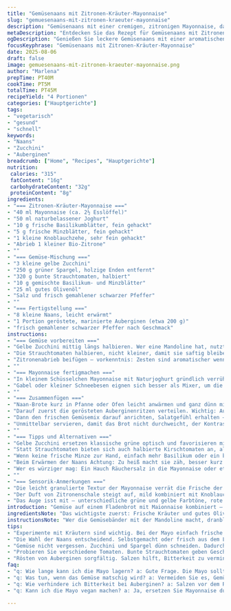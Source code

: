 ```yaml
---
title: "Gemüsenaans mit Zitronen-Kräuter-Mayonnaise"
slug: "gemuesenaans-mit-zitronen-kraeuter-mayonnaise"
description: "Gemüsenaans mit einer cremigen, zitronigen Mayonnaise, dazu geröstete Auberginen und ein Mix aus geschnittenen Zucchini, grünem Spargel und süßen Kirschtomaten. Die Mengen wurden leicht angepasst. Statt Zucchini kommen gelbe Zucchini zum Einsatz, statt Kirschtomaten kleine bunte Strauchtomaten. Ein frisches Minze-Basilikum-Gemisch ersetzt den reinen Basilikum für mehr Aroma. Die Zubereitung betont frische Texturen, knackig und saftig, mit einer zarten Kräuternote. Knusprig toastierte Naans, die mit der Mayonnaise bestrichen sind, fungieren als Basis. Die Kombination aus gerösteter Aubergine und knackigem Gemüse bringt Kontrast und Tiefe, ideal als Hauptgericht oder zum Teilen."
metaDescription: "Entdecken Sie das Rezept für Gemüsenaans mit Zitronen-Kräuter-Mayonnaise, einer Kombination aus frischen Zutaten und knusprigem Naan."
ogDescription: "Genießen Sie leckere Gemüsenaans mit einer aromatischen Zitronen-Kräuter-Mayonnaise – perfekt für jeden Anlass."
focusKeyphrase: "Gemüsenaans mit Zitronen-Kräuter-Mayonnaise"
date: 2025-08-06
draft: false
image: gemuesenaans-mit-zitronen-kraeuter-mayonnaise.png
author: "Marlena"
prepTime: PT40M
cookTime: PT5M
totalTime: PT45M
recipeYield: "4 Portionen"
categories: ["Hauptgerichte"]
tags:
- "vegetarisch"
- "gesund"
- "schnell"
keywords:
- "Naans"
- "Zucchini"
- "Auberginen"
breadcrumb: ["Home", "Recipes", "Hauptgerichte"]
nutrition: 
 calories: "315"
 fatContent: "16g"
 carbohydrateContent: "32g"
 proteinContent: "8g"
ingredients:
- "=== Zitronen-Kräuter-Mayonnaise ==="
- "40 ml Mayonnaise (ca. 2½ Esslöffel)"
- "50 ml naturbelassener Joghurt"
- "10 g frische Basilikumblätter, fein gehackt"
- "5 g frische Minzblätter, fein gehackt"
- "1 kleine Knoblauchzehe, sehr fein gehackt"
- "Abrieb 1 kleiner Bio-Zitrone"
- ""
- "=== Gemüse-Mischung ==="
- "3 kleine gelbe Zucchini"
- "250 g grüner Spargel, holzige Enden entfernt"
- "320 g bunte Strauchtomaten, halbiert"
- "10 g gemischte Basilikum- und Minzblätter"
- "25 ml gutes Olivenöl"
- "Salz und frisch gemahlener schwarzer Pfeffer"
- ""
- "=== Fertigstellung ==="
- "8 kleine Naans, leicht erwärmt"
- "1 Portion geröstete, marinierte Auberginen (etwa 200 g)"
- "frisch gemahlener schwarzer Pfeffer nach Geschmack"
instructions:
- "=== Gemüse vorbereiten ==="
- "Gelbe Zucchini mittig längs halbieren. Wer eine Mandoline hat, nutzt sie, um lange, dünne Streifen abzuschneiden. Spargel ebenfalls in lange, feine, fast transparente Streifen hobeln oder mit dem Messer längs in dünne Streifen schneiden. So bleiben sie zart und werden schnell essfertig."
- "Die Strauchtomaten halbieren, nicht kleiner, damit sie saftig bleiben. Direkt in eine große Schüssel geben, Basilikum- und Minzblätter grob hacken und hinzugeben."
- "Zitronenabrieb beifügen – vorkenntnis: Zesten sind aromatischer wenn frisch direkt vor dem Anrichten gerieben. Mit Olivenöl beträufeln, ordentlich salzen und pfeffern. Durchmischen, bis alles leicht glänzt und aromatisch duftet. Die Mischung sollte knackig-frisch bleiben, also nicht zu früh vorbereiten."
- ""
- "=== Mayonnaise fertigmachen ==="
- "In kleinem Schüsselchen Mayonnaise mit Naturjoghurt gründlich verrühren, Klümpchen vermeiden. Basilikum, Minze und gehackten Knoblauch untermengen. Sollte in Konsistenz cremig, aber nicht zu dünnflüssig sein – ggf. mehr Joghurt zugeben, wenn zu dicht."
- "Gabel oder kleiner Schneebesen eignen sich besser als Mixer, um die Kräuterstruktur zu erhalten. Abschmecken. Ein Hauch von zusätzlicher Säure kann durch einen Spritzer Zitronensaft ergänzt werden, falls nötig. Zuviel macht bitter, daher lieber nach und nach dosieren."
- ""
- "=== Zusammenfügen ==="
- "Naan-Brote kurz in Pfanne oder Ofen leicht anwärmen und ganz dünn mit der Zitronen-Kräuter-Mayonnaise bestreichen. Kein zu dickes Layer – sonst wird es matschig."
- "Darauf zuerst die gerösteten Auberginenritzen verteilen. Wichtig: Auberginen müssen weder zu weich noch zu trocken sein, ideal ist ein leichtes Karamellisieren, das die Säure der Mayonnaise ausgleicht."
- "Dann den frischen Gemüsemix darauf anrichten, Salatgefühl erhalten – locker, nicht zu dicht. Leicht mit Pfeffer würzen."
- "Unmittelbar servieren, damit das Brot nicht durchweicht, der Kontrast zwischen cremig, knackig und rauchig bleibt erhalten."
- ""
- "=== Tipps und Alternativen ==="
- "Gelbe Zucchini ersetzen klassische grüne optisch und favorisieren mild-nussigen Geschmack. Alternativ spitze grüne Bohnen blanchieren statt rohen Spargel – bringt ein anderes Mundgefühl und spart Vorbereitung."
- "Statt Strauchtomaten bieten sich auch halbierte Kirschtomaten an, allerdings muss man dann später auf überschüssige Säure achten. Bei Aubergine passt gebratene Paprika als Variation gut."
- "Wenn keine frische Minze zur Hand, einfach mehr Basilikum oder ein bisschen frischer Oregano nutzen, gibt mediterrane Note."
- "Beim Erwärmen der Naans Achtung: Zu heiß macht sie zäh, besser kurz und vorsichtig, damit sie weich bleiben und die Mayonnaise richtig aufgenommen wird."
- "Wer es würziger mag: Ein Hauch Räuchersalz in die Mayonnaise oder etwas Chiliöl zum Gemüse kann nicht schaden."
- ""
- "=== Sensorik-Anmerkungen ==="
- "Die leicht granulierte Textur der Mayonnaise verrät die Frische der Kräuter. Beim Raspeln der Zucchini und Spargel sieht man glänzende, transparente Streifen – das ist der Punkt, wo sie weich genug sind, aber noch frische Bisskraft bieten."
- "Der Duft von Zitronenschale steigt auf, mild kombiniert mit Knoblauch. Beim Anrichten das Knistern der aufgewärmten Naans ist ein gutes Zeichen, sie sind richtig temperiert."
- "Das Auge isst mit – unterschiedliche grüne und gelbe Farbtöne, rote Tupfer der Tomaten, leicht glänzend durch das Öl. Die Variation an Texturen macht neugierig, und das erste Beißen zeigt die Kombination aus warmem Brot, cremiger Mayo und dem frischen Gemüse-Typen."
introduction: "Gemüse auf einem Fladenbrot mit Maionnaise kombiniert – eine einfache Idee, die ich gern variiere. Beim letzten Mal dachte ich, warum immer grüner Spargel und klassische Zucchini? Gelbe Zucchini geben einen subtil süßlichen Grundton. Kombiniert mit Minze statt nur Basilikum entwickelt sich ein überraschend frisches Aroma. Auberginen rösten, das dauert zwar, lohnt sich aber: Die Süße und die Röstaromen sind der perfekte Kontrast zu frischem Gemüse und zitroniger Mayo. Das Geheimnis? Die perfekte Balance zwischen cremigem, aromatischem Belag und knackiger, saftiger Gemüsekomposition. Ein bisschen Zitrone, wenig Knoblauch – vorsichtig dosieren. Texturen zählen mehr als reine Kochzeit. Alles in allem keine Hexerei, aber voller Möglichkeiten für kleine Nuancenverschiebungen und große Aromenexplosionen."
ingredientsNote: "Das wichtigste zuerst: Frische Kräuter und gutes Olivenöl sind das Herzstück dieser Komposition. Beim Basilikum und der Minze unbedingt nicht zu viel hacken, grob ist besser für Textur. Statt normales Joghurt nehme ich gern Quark auf, falls keine empfindlichen Mägen da sind. Alternative: griechischer Joghurt für etwas mehr Fett und Fülle. Auberginen vor dem Rösten salzen und wässern, wenn sie sehr bitter sind – das mindert den Nachgeschmack deutlich. Die gelbe Zucchini schmeckt milder und süßer als grüne; die Menge kann nach Belieben angepasst werden, damit das Verhältnis Gemüse zu Brot stimmt. Die Naans müssen warm, aber nicht zu trocken sein. Fertige Marinaden für Auberginen findet man oft zu salzig – besser selbst ansetzen oder gut abspülen."
instructionsNote: "Wer die Gemüsebänder mit der Mandoline macht, dranbleiben: Die Geschwindigkeit ist wichtig, nicht zu langsam schneiden, das verhindert Verkleben. Gabeln für das Vermengen der Kräuter-Mayonnaise empfehle ich, da Mixer oft zu viel Flüssigkeit freisetzen. Auberginen vor dem Anrichten gut abtropfen lassen, sonst verwässert die Mayo schnell. Beim Würzen mit Salz und Pfeffer lieber nach und nach, vor allem beim Salz – das Gemüse saugt es auf, ansonsten wird’s zu streng. Das Zusammenlegen der Naans mit Belag direkt vor dem Servieren spart Zeit und bewahrt die Konsistenz. Wenn die Brote zu lange stehen, weich werden sie und verlieren Knusprigkeit."
tips:
- "Experimente mit Kräutern sind wichtig. Bei der Mayo einfach frische Zutaten nutzen. Basilikum und Minze nicht zu klein hacken. Behalte die Kräuterstruktur. Es bringt mehr Aroma."
- "Die Wahl der Naans entscheidend. Selbstgemacht oder frisch aus dem Laden? Warm, aber nicht zu heiß, sonst wird’s zäh. Ein bisschen Öl hilft bei der Feuchtigkeit. Sparen Sie nicht an der Zitronenschale."
- "Gemüse nicht vergessen. Zucchini und Spargel dünn schneiden. Dadurch schnell gar. Die Farben sind wichtig. Helle und dunkle Töne machen den Unterschied. Achten Sie auf die Texturen."
- "Probieren Sie verschiedene Tomaten. Bunte Strauchtomaten geben Geschmack. Kirschtomaten sind süß, aber sehr sauer. Rechnen Sie beim Würzen mit dem Saft. Wenig zu viel verwenden, besser dosieren."
- "Rösten von Auberginen sorgfältig. Salzen hilft, Bitterkeit zu vermindern. Niedrige Hitze, um die Süße zu intensivieren. Das ist der Schlüssel. Bei zu hoher Hitze verliert man den Geschmack."
faq:
- "q: Wie lange kann ich die Mayo lagern? a: Gute Frage. Die Mayo sollte im Kühlschrank bleiben. Ein bis zwei Tage ist optimal. Danach verliert sie an Frische, Geschmack mindert sich."
- "q: Was tun, wenn das Gemüse matschig wird? a: Vermeiden Sie es, Gemüse zu lange vorher zu schneiden. Direkt vor dem Servieren schneiden. Kleine Schritte. So bleibt der Biss erhalten."
- "q: Wie verhindere ich Bitterkeit bei Auberginen? a: Salzen vor dem Rösten. Das zieht die Bitterstoffe heraus. Wässern hilft auch. Achten Sie darauf, die Auberginen genug Zeit zum Rösten zu geben."
- "q: Kann ich die Mayo vegan machen? a: Ja, ersetzen Sie Mayonnaise durch vegane Alternativen. Pflanzenjoghurt ist eine gute Wahl. Konsistenz anpassen und vom Geschmack leitet sich das Aroma ab."

---
```

